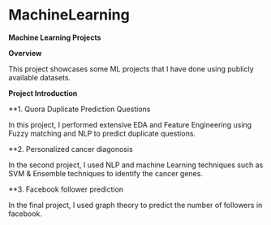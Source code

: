 # MachineLearning

**Machine Learning Projects**

**Overview**

This project showcases some ML projects that I have done using publicly available datasets.

**Project Introduction**

**1. Quora Duplicate Prediction Questions

In this project, I performed extensive EDA and Feature Engineering using Fuzzy matching and NLP to predict duplicate questions.

**2. Personalized cancer diagonosis

In the second project, I used NLP and machine Learning techniques such as SVM & Ensemble techniques to identify the cancer genes.

**3. Facebook follower prediction

In the final project, I used graph theory to predict the number of followers in facebook.
